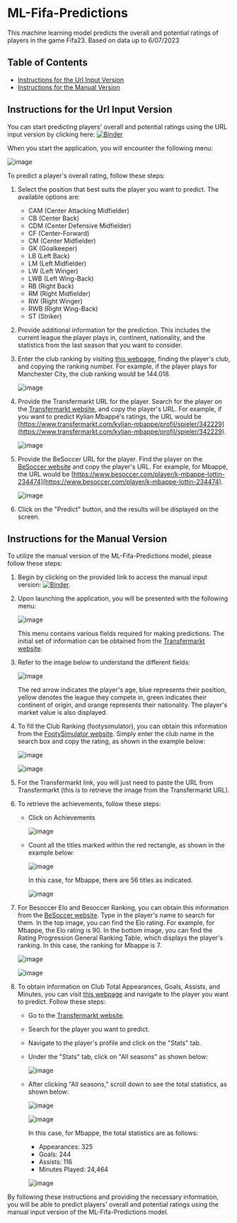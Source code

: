 # ML-Fifa-Predictions

This machine learning model predicts the overall and potential ratings of players in the game Fifa23. Based on data up to 6/07/2023

## Table of Contents
- [Instructions for the Url Input Version](#instructions-for-the-url-input-version)
- [Instructions for the Manual Version](#instructions-for-the-manual-version)

## Instructions for the Url Input Version

You can start predicting players' overall and potential ratings using the URL input version by clicking here: [![Binder](https://mybinder.org/badge_logo.svg)](https://mybinder.org/v2/gh/joshuafrank77/ML-Fifa-Predictions/HEAD?urlpath=%2Fvoila%2Frender%2FPredict_single_player.ipynb)

When you start the application, you will encounter the following menu:

![image](https://github.com/joshuafrank77/ML-Fifa-Predictions/assets/41444376/a0776c43-c306-4daa-9ef2-0643fe8bf6c0)

To predict a player's overall rating, follow these steps:

1. Select the position that best suits the player you want to predict. The available options are:

   - CAM (Center Attacking Midfielder)
   - CB (Center Back)
   - CDM (Center Defensive Midfielder)
   - CF (Center-Forward)
   - CM (Center Midfielder)
   - GK (Goalkeeper)
   - LB (Left Back)
   - LM (Left Midfielder)
   - LW (Left Winger)
   - LWB (Left Wing-Back)
   - RB (Right Back)
   - RM (Right Midfielder)
   - RW (Right Winger)
   - RWB (Right Wing-Back)
   - ST (Striker)

2. Provide additional information for the prediction. This includes the current league the player plays in, continent, nationality, and the statistics from the last season that you want to consider.

3. Enter the club ranking by visiting [this webpage](https://www.footysimulator.co.uk/Rankings/Club/), finding the player's club, and copying the ranking number. For example, if the player plays for Manchester City, the club ranking would be 144.018.

   ![image](https://github.com/joshuafrank77/ML-Fifa-Predictions/assets/41444376/0e4f94ed-80f5-43c2-968e-117fbf3c2816)

4. Provide the Transfermarkt URL for the player. Search for the player on the [Transfermarkt website](https://www.transfermarkt.com/), and copy the player's URL. For example, if you want to predict Kylian Mbappé's ratings, the URL would be [https://www.transfermarkt.com/kylian-mbappe/profil/spieler/342229](https://www.transfermarkt.com/kylian-mbappe/profil/spieler/342229).

   ![image](https://github.com/joshuafrank77/ML-Fifa-Predictions/assets/41444376/d73f24c4-e10b-4e43-91a7-5d10c48e819d)

5. Provide the BeSoccer URL for the player. Find the player on the [BeSoccer website](https://www.besoccer.com/) and copy the player's URL. For example, for Mbappé, the URL would be [https://www.besoccer.com/player/k-mbappe-lottin-234474](https://www.besoccer.com/player/k-mbappe-lottin-234474).

   ![image](https://github.com/joshuafrank77/ML-Fifa-Predictions/assets/41444376/e09fbcac-9426-41a6-aea9-e1f0729c0aec)

6. Click on the "Predict" button, and the results will be displayed on the screen.

## Instructions for the Manual Version

To utilize the manual version of the ML-Fifa-Predictions model, please follow these steps:

1. Begin by clicking on the provided link to access the manual input version: [![Binder](https://mybinder.org/badge_logo.svg)](https://mybinder.org/v2/gh/joshuafrank77/ML-Fifa-Predictions/HEAD?urlpath=%2Fvoila%2Frender%2FPredict_manual.ipynb).

2. Upon launching the application, you will be presented with the following menu:

   ![image](https://github.com/joshuafrank77/ML-Fifa-Predictions/assets/41444376/d9442996-dcb6-437d-bc16-9f8266b3e20e)

   This menu contains various fields required for making predictions. The initial set of information can be obtained from the [Transfermarkt website](https://www.transfermarkt.com/).

3. Refer to the image below to understand the different fields:

   ![image](https://github.com/joshuafrank77/ML-Fifa-Predictions/assets/41444376/6da111dc-480c-4a7d-9c5c-cb3eba6ec7f2)

   The red arrow indicates the player's age, blue represents their position, yellow denotes the league they compete in, green indicates their continent of origin, and orange represents their nationality. The player's market value is also displayed.
   
4. To fill the Club Ranking (footysimulator), you can obtain this information from the [FootySimulator website](https://www.footysimulator.co.uk/Rankings/Club/). Simply enter the club name in the search box and copy the rating, as shown in the example below:

   ![image](https://github.com/joshuafrank77/ML-Fifa-Predictions/assets/41444376/3d6c9999-6534-4ec6-9d16-c8c9cf5ede34)
   
   ![image](https://github.com/joshuafrank77/ML-Fifa-Predictions/assets/41444376/ace08548-a8e1-4314-8833-1611194d64b7)
   
5. For the Transfermarkt link, you will just need to paste the URL from Transfermarkt (this is to retrieve the image from the Transfermarkt URL).

6. To retrieve the achievements, follow these steps:

   - Click on Achievements
   
     ![image](https://github.com/joshuafrank77/ML-Fifa-Predictions/assets/41444376/4bfec591-3f55-4b88-91a0-f8a0d38f0229)

   - Count all the titles marked within the red rectangle, as shown in the example below:
   
     ![image](https://github.com/joshuafrank77/ML-Fifa-Predictions/assets/41444376/4d474bc9-3afd-454f-b65b-942b7249064e)
   
     In this case, for Mbappe, there are 56 titles as indicated.
   
     ![image](https://github.com/joshuafrank77/ML-Fifa-Predictions/assets/41444376/a8a5020b-e41b-48de-9099-821ce4ed531d)

7. For Besoccer Elo and Besoccer Ranking, you can obtain this information from the [BeSoccer website](https://www.besoccer.com/). Type in the player's name to search for them. In the top image, you can find the Elo rating. For example, for Mbappe, the Elo rating is 90. In the bottom image, you can find the Rating Progression General Ranking Table, which displays the player's ranking. In this case, the ranking for Mbappe is 7.
   
   ![image](https://github.com/joshuafrank77/ML-Fifa-Predictions/assets/41444376/53dafaf7-b399-4f10-b7e7-04b3b2fb8284)
   
   ![image](https://github.com/joshuafrank77/ML-Fifa-Predictions/assets/41444376/62095765-4ca7-47c4-b2e5-86ace4c9ad02)
   
8. To obtain information on Club Total Appearances, Goals, Assists, and Minutes, you can visit [this webpage](https://www.transfermarkt.com/) and navigate to the player you want to predict. Follow these steps:

   - Go to the [Transfermarkt website](https://www.transfermarkt.com/).
   
   - Search for the player you want to predict.
   
   - Navigate to the player's profile and click on the "Stats" tab.
   
   - Under the "Stats" tab, click on "All seasons" as shown below:
   
     ![image](https://github.com/joshuafrank77/ML-Fifa-Predictions/assets/41444376/760a1dc4-1fa5-460b-a3ba-e6c2e112bf19)
   
   - After clicking "All seasons," scroll down to see the total statistics, as shown below:
   
     ![image](https://github.com/joshuafrank77/ML-Fifa-Predictions/assets/41444376/a0110dde-9001-4064-aecb-bf0dc837614a)
   
     ![image](https://github.com/joshuafrank77/ML-Fifa-Predictions/assets/41444376/8fe89f86-4759-435c-a89c-fbeae753834f)
   
     In this case, for Mbappe, the total statistics are as follows:
     - Appearances: 325
     - Goals: 244
     - Assists: 116
     - Minutes Played: 24,464
     
     ![image](https://github.com/joshuafrank77/ML-Fifa-Predictions/assets/41444376/8b69cd6c-9b9f-41e5-a88f-b32b656290c3)



By following these instructions and providing the necessary information, you will be able to predict players' overall and potential ratings using the manual input version of the ML-Fifa-Predictions model.



